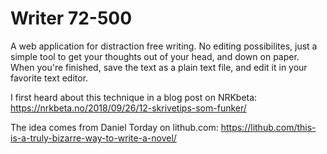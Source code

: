 # Writer 72-500

A web application for distraction free writing. No editing possibilites, just a simple tool to get your thoughts out of your head, and down on paper. When you're finished, save the text as a plain text file, and edit it in your favorite text editor.

I first heard about this technique in a blog post on NRKbeta: https://nrkbeta.no/2018/09/26/12-skrivetips-som-funker/

The idea comes from Daniel Torday on lithub.com: https://lithub.com/this-is-a-truly-bizarre-way-to-write-a-novel/
